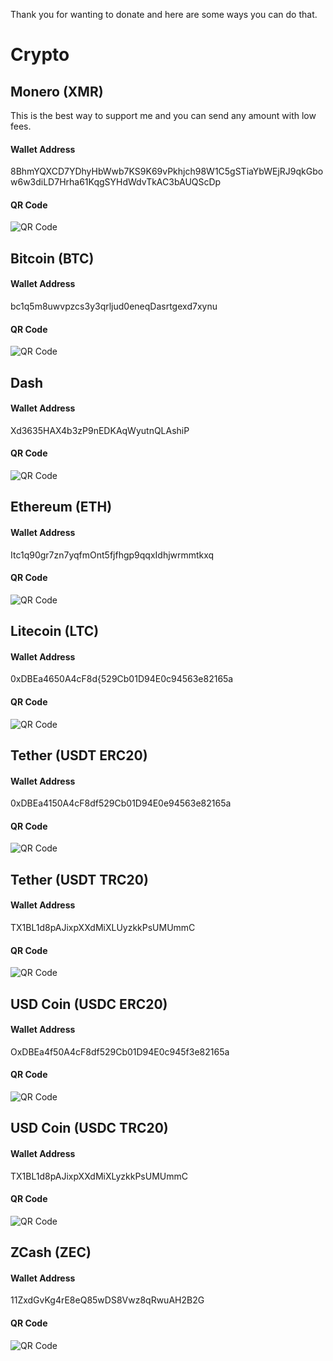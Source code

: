 Thank you for wanting to donate and here are some ways you can do that.

# Crypto
## Monero (XMR)
This is the best way to support me and you can send any amount with low fees.
#### Wallet Address 
8BhmYQXCD7YDhyHbWwb7KS9K69vPkhjch98W1C5gSTiaYbWEjRJ9qkGbow6w3diLD7Hrha61KqgSYHdWdvTkAC3bAUQScDp
#### QR Code
![QR Code](https://i.ibb.co/fMsJWzZ/xmr.png) 

## Bitcoin (BTC)
#### Wallet Address
bc1q5m8uwvpzcs3y3qrljud0eneqDasrtgexd7xynu
#### QR Code
![QR Code](https://i.ibb.co/QY6WhNm/btc.png) 

## Dash 
#### Wallet Address
Xd3635HAX4b3zP9nEDKAqWyutnQLAshiP
#### QR Code 
![QR Code](https://i.ibb.co/bRScmDS/DASH.png)

## Ethereum (ETH)
#### Wallet Address
Itc1q90gr7zn7yqfmOnt5fjfhgp9qqxIdhjwrmmtkxq
#### QR Code 
![QR Code](https://i.ibb.co/QP5cFT7/ETH.png)

## Litecoin (LTC)
#### Wallet Address
0xDBEa4650A4cF8d{529Cb01D94E0c94563e82165a
#### QR Code 
![QR Code](https://i.ibb.co/pPWRHSg/LTC.png)

## Tether (USDT ERC20)
#### Wallet Address
0xDBEa4150A4cF8df529Cb01D94E0e94563e82165a
#### QR Code 
![QR Code](https://i.ibb.co/WtCCCFj/usdt-erc20.png)

## Tether (USDT TRC20)
#### Wallet Address
TX1BL1d8pAJixpXXdMiXLUyzkkPsUMUmmC
#### QR Code 
![QR Code](https://i.ibb.co/JzfyP2g/usdt-trc20.png)

## USD Coin (USDC ERC20)
#### Wallet Address
OxDBEa4f50A4cF8df529Cb01D94E0c945f3e82165a
#### QR Code 
![QR Code](https://i.ibb.co/3RyCyCW/usdc-erc20.png)

## USD Coin (USDC TRC20)
#### Wallet Address
TX1BL1d8pAJixpXXdMiXLyzkkPsUMUmmC
#### QR Code 
![QR Code](https://i.ibb.co/jZtYWsf/usdc-trc20.png)

## ZCash (ZEC)
#### Wallet Address
11ZxdGvKg4rE8eQ85wDS8Vwz8qRwuAH2B2G
#### QR Code 
![QR Code](https://i.ibb.co/NZ4J99x/ZEC.png)
